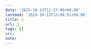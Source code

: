 ```yaml
---
date: '2025-10-13T11:27:06+08:00'
lastmod: '2025-10-13T13:04:51+08:00'
title: 󰕠
url: 󰕠
tags: []
src:
note:
---
```

